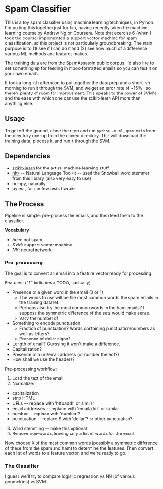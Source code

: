 # Spam Classifier

This is a toy spam classifier using machine learning techniques, in Python. I'm putting this together just for fun, having recently taken the machine learning course by Andrew Ng on Coursera. Note that exercise 6 (when I took the course) implemented a support vector machine for spam classification, so this project is not particularly groundbreaking. The main purpose is to (1) see if I can do it and (2) see how much of a difference various ML methods and features makes.

The training data are from the [SpamAssassin public corpus](http://spamassassin.apache.org/publiccorpus/). I'd also like to set something up for feeding in mbox-formatted emails so you can test it on your own emails.

It took a long-ish afternoon to put together the data prep and a short-ish morning to run it through the SVM, and we get an error rate of ~15%--so there's plenty of room for improvement. This speaks to the power of SVM's and the ease with which one can use the scikit-learn API more than anything else.

## Usage

To get off the ground, clone the repo and run `python -m ml_spam.main` from the directory one-up from the cloned directory. This will download the training data, process it, and run it through the SVM. 

## Dependencies
* [scikit-learn](http://scikit-learn.org/stable/index.html) for the actual machine learning stuff
* [nltk](http://www.nltk.org/) -- Natural Language Toolkit -- used the Snowball word stemmer from this library (also very easy to use)
* numpy, naturally
* pytest, for the few tests I wrote

## The Process

Pipeline is simple: pre-process the emails, and then feed them to the classifier.

**Vocabulary**

* _ham_: not spam
* _SVM_: support vector machine
* _NN_: neural network

### Pre-processing

The goal is to convert an email into a feature vector ready for processing.

Features: ("?" indicates a TODO, basically)

* Presence of a given word in the email (0 or 1)
  - The words to use will be the most common words the spam emails in the training dataset.
  - Perhaps also try the most common words in the ham emails? I suppose the symmetric difference of the sets would make sense.
  - Vary the number of 
* Something to encode punctuation.
  - Fraction of punctuation? Words containing punctuation/numbers as well as letters?
  - Presence of dollar signs?
* Length of email? Guessing it won't make a difference.
* Capitalization?
* Presence of a url/email address (or number thereof?)
* How shall we use the headers?

Pre-processing workflow:

1. Load the text of the email
2. Normalize:
  * capitalization
  * strip HTML
  * URLs -- replace with 'httpaddr' or similar
  * email addresses -- replace with 'emailaddr' or similar
  * number -- replace with 'number'?
  * punctuation -- replace $ with 'dollar'? or other punctuation?
3. Word stemming -- make this optional
4. Remove non-words, leaving only a list of words for the email

Now choose X of the most common words (possibly a symmetric difference of these from the spam and ham) to determine the features. Then convert each list of words to a feature vector, and we're ready to go.


### The Classifier

I guess we'll try to compare logistic regression vs NN (of various geometries) vs SVM...
